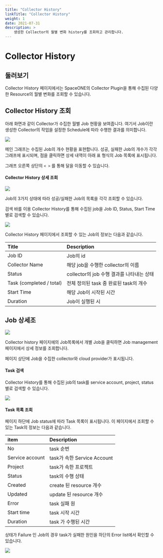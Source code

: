```yaml
---
title: "Collector History"
linkTitle: "Collector History"
weight: 1
date: 2021-07-31
description: >
    생성한 Collector의 월별 변화 history를 조회하고 관리합니다.
---
```


# Collector History

## 둘러보기

Collector History 페이지에서는 SpaceONE의 Collector Plugin을 통해 수집된 다양한 Resource의 월별 변화를 조회할 수 있습니다. 



## Collector History 조회

아래 화면과 같이 Collector가 수집한 월별 Job 현황을 보여줍니다. 여기서 Job이란 생성한 Collector의 작업을 설정한 Schedule에 따라 수행한 결과를 의미합니다. 

![](/docs/using_spaceone_console/admin_guide/management/collector-history_img/collector-history_image_01.png)

메인 그래프는 수집된 Job의 개수 현황을 표현합니다. 성공, 실패한 Job의 개수가 각각 그래프에 표시되며, 점을 클릭하면 상세 내역이 아래 표 형식의 Job 목록에 표시됩니다. 

그래프 오른쪽 상단의 `< >`  를 통해 달을 이동할 수 있습니다.  



#### Collector History 상세 조회



![](/docs/using_spaceone_console/admin_guide/management/collector-history_img/collector-history_image_02.png)

 Job의 3가지 상태에 따라 성공/실패한 Job의 목록을 각각 조회할 수 있습니다. 

검색 바를 이용 Collector History를 통해 수집된 job을 Job ID, Status, Start Time 별로 검색할 수 있습니다.  

![](/docs/using_spaceone_console/admin_guide/management/collector-history_img/collector-history_image_03.png)



Collector History 페이지에서 조회할 수 있는 Job의 정보는 다음과 같습니다.

| Title | Description |
| :--- | :--- |
| Job ID | Job의 id |
| Collector Name | 해당 job을 수행한 collector의 이름 |
| Status | collector의 job 수행 결과를 나타내는 상태  |
| Task \(completed / total\) | 전체 정의된 task 중 완료된 task의 개수 |
| Start Time | 해당 Job이 시작된 시간  |
| Duration | Job이 실행된 시 |



## Job 상세조

![](/docs/using_spaceone_console/admin_guide/management/collector-history_img/collector-history_image_04.png)

Collector history 페이지에의 Job목록에서 개별 Job을 클릭하면 Job management 페이지에서 상세 정보를 조회합니다. 

페이지 상단에 Job을 수집한 collector와 cloud provider가 표시됩니다. 



#### Task 검색

Collector History를 통해 수집된 job의 task를 service account, project, status 별로 검색할 수 있습니다.  

![](/docs/using_spaceone_console/admin_guide/management/collector-history_img/collector-history_image_05.png)

#### 

#### Task 목록 조회

페이지 하단에 Job status에 따라 Task 목록이 표시됩니다. 이 페이지에서 조회할 수 있는 Task의 정보는 다음과 같습니다. 

| item | Description |
| :--- | :--- |
| No | task 순번 |
| Service account | task가 속한 Service Account  |
| Project | task가 속한 프로젝트 |
| Status | task의 수행 상태 |
| Created | create 된 resource 개수 |
| Updated | update 된 resource 개수 |
| Error | task 실패 원 |
| Start time | task 시작 시간  |
| Duration | task 가 수행된 시간 |



상태가 Failure 인 Job의 경우 task가 실패한 원인을 하단의 Error list에서 확인할 수 있습니다. 

![](/docs/using_spaceone_console/admin_guide/management/collector-history_img/collector-history_image_06.png)



